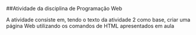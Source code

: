 ##Atividade da disciplina de Programação Web

A atividade consiste em, tendo o texto da atividade 2 como base, criar uma página Web utilizando os comandos de HTML apresentados em aula


